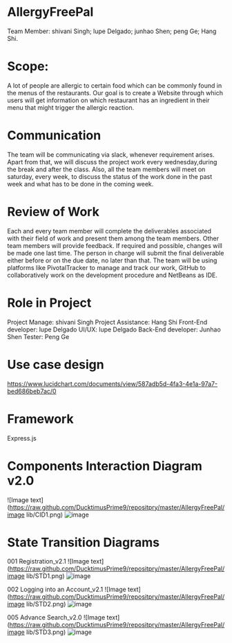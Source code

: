 # AllergyFreePal
Team Member: shivani Singh; lupe Delgado; junhao Shen; peng Ge; Hang Shi.

# Scope:
A lot of people are allergic to certain food which can be commonly found in the menus of the restaurants. Our goal is to create a Website through which users will get information on which restaurant has an ingredient in their menu that might trigger the allergic reaction. 

# Communication
The team will be communicating via slack, whenever requirement arises. Apart from that, we will discuss the project work every wednesday,during the break and after the class. Also, all the team members will meet on saturday, every week, to discuss the status of the work done in the past week and what has to be done in the coming week.

# Review of Work
Each and every team member will complete the deliverables associated with their field of work and present them among the team members.
Other team members will provide feedback.
If required and possible, changes will be made one last time.
The person in charge will submit the final deliverable either before or on the due date, no later than that.
The team will be using platforms like PivotalTracker to manage and track our work, GitHub to collaboratively work on the development procedure and NetBeans as IDE.

# Role in Project
Project Manage: shivani Singh 
Project Assistance: Hang Shi 
Front-End developer: lupe Delgado 
UI/UX: lupe Delgado 
Back-End developer: Junhao Shen 
Tester: Peng Ge

# Use case design

https://www.lucidchart.com/documents/view/587adb5d-4fa3-4e1a-97a7-bed686beb7ac/0



# Framework

Express.js


# Components Interaction Diagram v2.0
![Image text](https://raw.github.com/DucktimusPrime9/repositpry/master/AllergyFreePal/image lib/CID1.png)
![image](https://github.com/DucktimusPrime9/AllergyFreePal/blob/master/image%20lib/CID1.png)

# State Transition Diagrams 

001 Registration_v2.1
![Image text](https://raw.github.com/DucktimusPrime9/repositpry/master/AllergyFreePal/image lib/STD1.png)
![image](https://github.com/DucktimusPrime9/AllergyFreePal/blob/master/image%20lib/STD1.png)

002 Logging into an Account_v2.1
![Image text](https://raw.github.com/DucktimusPrime9/repositpry/master/AllergyFreePal/image lib/STD2.png)
![image](https://github.com/DucktimusPrime9/AllergyFreePal/blob/master/image%20lib/STD2.png)

005 Advance Search_v2.0
![Image text](https://raw.github.com/DucktimusPrime9/repositpry/master/AllergyFreePal/image lib/STD3.png)
![image](https://github.com/DucktimusPrime9/AllergyFreePal/blob/master/image%20lib/STD3.png)

